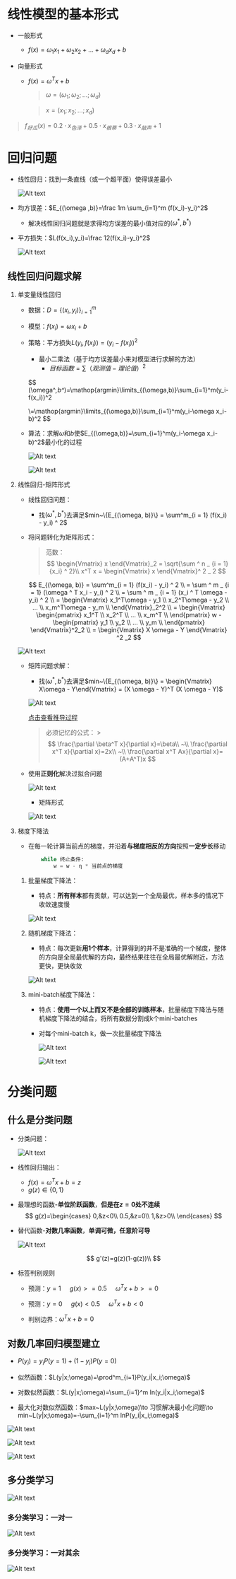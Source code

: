 # 线性模型的基本形式
* 一般形式
    * $f(x)=\omega_1 x_1+\omega_2 x_2+...+\omega_d x_d+b$

* 向量形式
    * $f(x)=\omega^T x+b$
        > $\omega =(\omega_1; \omega_2; ...; \omega_d)$
        
        > $x = (x_1; x_2; ...; x_d)$

> $f_{好瓜}(x)=0.2\cdot x_{色泽}+0.5\cdot x_{根蒂}+0.3\cdot x_{敲声}+1$

# 回归问题
* 线性回归：找到一条直线（或一个超平面）使得误差最小

    ![Alt text](image-412.png)

* 均方误差：$E_{(\omega ,b)}=\frac 1m \sum_{i=1}^m (f(x_i)-y_i)^2$
    * 解决线性回归问题就是求得均方误差的最小值对应的$(\omega^*,b^*)$

* 平方损失：$L(f(x_i),y_i)=\frac 12(f(x_i)-y_i)^2$

    ![Alt text](image-413.png)

## 线性回归问题求解
1. 单变量线性回归
    * 数据：$D=\{(x_i,y_i)\}^m_{i=1}$

    * 模型：$f(x_i)=\omega x_i+b$

    * 策略：平方损失$L(y_i,f(x_i))= (y_i-f(x_i))^2$
        * 最小二乘法（基于均方误差最小来对模型进行求解的方法）
            * $目标函数=\sum（观测值-理论值）^2$

        $$
        (\omega^*,b^*)=\mathop{argmin}\limits_{(\omega,b)}\sum_{i=1}^m(y_i-f(x_i))^2

        \\=\mathop{argmin}\limits_{(\omega,b)}\sum_{i=1}^m(y_i-\omega x_i-b)^2
        $$
    
    * 算法：求解$\omega$和$b$使$E_{(\omega,b)}=\sum_{i=1}^m(y_i-\omega x_i-b)^2$最小化的过程

        ![Alt text](image-91.png)
        
        ![Alt text](image-414.png)

2. 线性回归-矩阵形式
    * 线性回归问题：
        * 找$(\omega^*, b^*)$去满足$min~\{E_{(\omega, b)}\} = \sum^m_{i = 1} (f(x_i) - y_i) ^ 2$

    * 将问题转化为矩阵形式：
        > 范数：
        > $$
        \begin{Vmatrix}
            x
        \end{Vmatrix}_2
         = \sqrt{\sum ^ n _ {i = 1} {x_i} ^ 2}\\
         x^T x = \begin{Vmatrix} x \end{Vmatrix}^ 2 _ 2
          $$


        $$
        E_{(\omega, b)} = \sum^m_{i = 1} (f(x_i) - y_i) ^ 2
        \\
        = \sum ^ m _ {i = 1} (\omega ^ T x_i - y_i) ^ 2 
        \\
        = \sum ^ m _ {i = 1} (x_i ^ T \omega - y_i) ^ 2
        \\
        = \begin{Vmatrix}
            x_1^T\omega - y_1   \\
            x_2^T\omega - y_2   \\
            ...                 \\
            x_m^T\omega - y_m   \\
          \end{Vmatrix}_2^2
        \\
        = \begin{Vmatrix}
            \begin{pmatrix}
                x_1^T   \\
                x_2^T   \\
                ...     \\
                x_m^T   \\
            \end{pmatrix} w - 
            \begin{pmatrix}
                y_1 \\
                y_2 \\
                ... \\
                y_m \\
            \end{pmatrix}
          \end{Vmatrix}^2_2
          \\
          = \begin{Vmatrix}
                X \omega - Y
          \end{Vmatrix} ^2 _2
        $$

    ![Alt text](image-92.png)

    * 矩阵问题求解：
        * 找$(\omega^*, b^*)$去满足$min~\{E_{(\omega, b)}\} = \begin{Vmatrix} X\omega - Y\end{Vmatrix} = (X \omega - Y)^T (X \omega - Y)$

        ![Alt text](image-93.png)

        [点击查看推导过程](https://zhuanlan.zhihu.com/p/74157986)

        > 必须记忆的公式：
            >$$
            \frac{\partial \beta^T x}{\partial x}=\beta\\
            ~\\
            \frac{\partial x^T x}{\partial x}=2x\\
            ~\\
            \frac{\partial x^T Ax}{\partial x}=(A+A^T)x
            $$

    * 使用**正则化**解决过拟合问题
        
        ![Alt text](image-425.png)
        
        * 矩阵形式

        ![Alt text](image-426.png)

3. 梯度下降法
    * 在每一轮计算当前点的梯度，并沿着**与梯度相反的方向**按照**一定步长**移动
        ```python
            while 终止条件:
                w = w - η * 当前点的梯度
        ```

    1. 批量梯度下降法：
        * 特点：**所有样本**都有贡献，可以达到一个全局最优，样本多的情况下收敛速度慢

        ![Alt text](image-429.png)

    2. 随机梯度下降法：
        * 特点：每次更新**用1个样本**，计算得到的并不是准确的一个梯度，整体的方向是全局最优解的方向，最终结果往往在全局最优解附近，方法更快，更快收敛
        
        ![Alt text](image-430.png)

    3. mini-batch梯度下降法：
        * 特点：**使用一个以上而又不是全部的训练样本**，批量梯度下降法与随机梯度下降法的结合，将所有数据分割成k个mini-batches

        * 对每个mini-batch k，做一次批量梯度下降法

            ![Alt text](image-431.png)

            ![Alt text](image-432.png)

# 分类问题

## 什么是分类问题
* 分类问题：

    ![Alt text](image-433.png)
    
* 线性回归输出：
    * $f(x)=\omega^Tx+b=z$
    * $g(z)\in \{0,1\}$

* 最理想的函数-**单位阶跃函数**，**但是在$z=0$处不连续**
    $$
    g(z)=\begin{cases}
        0,&z<0\\
        0.5,&z=0\\
        1,&z>0\\
    \end{cases}
    $$

* 替代函数-**对数几率函数**，**单调可微，任意阶可导**

    ![Alt text](image-435.png)

    $$
    g'(z)=g(z)(1-g(z))\\
    $$

* 标签判别规则
    * 预测：$y=1~~~~~g(x)>=0.5~~~~~\omega^Tx+b>=0$

    * 预测：$y=0~~~~~g(x)<0.5~~~~~\omega^Tx+b<0$

    * 判别边界：$\omega^Tx+b=0$

## 对数几率回归模型建立
* $P(y_i)=y_i P(y=1)+(1-y_i) P(y=0)$

* 似然函数：$L(y|x;\omega)=\prod^m_{i=1}P(y_i|x_i;\omega)$

* 对数似然函数：$L(y|x;\omega)=\sum_{i=1}^m ln(y_i|x_i;\omega)$

* 最大化对数似然函数：$max~L(y|x;\omega)\to 习惯解决最小化问题\to min~L(y|x;\omega)=-\sum_{i=1}^m lnP(y_i|x_i;\omega)$

![Alt text](image-436.png)

![Alt text](image-437.png)

![Alt text](image-438.png)

## 多分类学习

![Alt text](image-440.png)

### 多分类学习：一对一

![Alt text](image-163.png)

### 多分类学习：一对其余

![Alt text](image-174.png)

